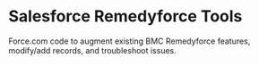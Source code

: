 # Salesforce Remedyforce Tools
Force.com code to augment existing BMC Remedyforce features, modify/add records, and troubleshoot issues.

